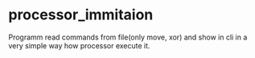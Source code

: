 # processor_immitaion
Programm read commands from file(only move, xor) and show in cli in a very simple way how processor execute it.

